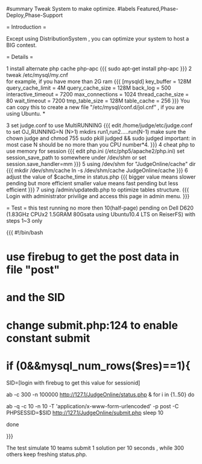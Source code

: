 #summary Tweak System to make optimize.
#labels Featured,Phase-Deploy,Phase-Support

= Introduction =

Except using DistributionSystem  , you can optimize your system to host a BIG contest.


= Details =

 1 install alternate php cache php-apc
{{{
sudo apt-get install php-apc
}}}
 2 tweak /etc/mysql/my.cnf  
for example, if you have more than 2G ram
{{{
[mysqld]
key_buffer              = 128M
query_cache_limit       = 4M
query_cache_size        = 128M
back_log                = 500
interactive_timeout     = 7200
max_connections         = 1024
thread_cache_size       = 80
wait_timeout            = 7200
tmp_table_size          = 128M
table_cache             = 256
}}}
  You can copy this to create a new file "/etc/mysql/conf.d/jol.cnf" , if you are using Ubuntu. *

 3 set judge.conf to use MultiRUNNING
{{{
 edit /home/judge/etc/judge.conf to set OJ_RUNNING=N (N>1)
 mkdirs run1,run2.....run(N-1) make sure the chown judge and chmod 755
 sudo pkill judged && sudo judged
 important: in most case N should be no more than you CPU number*4.
}}}
 4 cheat php to use memory for session
{{{
edit php.ini (/etc/php5/apache2/php.ini)
set session_save_path to somewhere under /dev/shm
or set session.save_handler=mm
}}}
 5 using /dev/shm for "JudgeOnline/cache" dir
{{{
  mkdir /dev/shm/cache
  ln -s /dev/shm/cache JudgeOnline/cache
}}}
 6 adjust the value of $cache_time in status.php
{{{
bigger value means slower pending but more efficient
smaller value means fast pending but less efficient 
}}}
 7 using /admin/updatedb.php to optimize tables structure.
{{{
Login with administrator privilige and access this page in admin menu.
}}}

= Test =
this test running no more then 10(half-page) pending on Dell D620 (1.83GHz CPUx2 1.5GRAM 80Gsata using Ubuntu10.4 LTS on ReiserFS)  with steps 1~3 only

{{{
#!/bin/bash
# use firebug to get the post data in file "post"
# and the SID
# change submit.php:124 to enable constant submit
# if (0&&mysql_num_rows($res)==1){

SID=[login with firebug to get this value for sessionid]

ab -c 300 -n 100000 http://127.1/JudgeOnline/status.php &
for i in {1..50}
do
   
   ab -q -c 10 -n 10 -T 'application/x-www-form-urlencoded' -p post -C PHPSESSID=$SID http://127.1/JudgeOnline/submit.php
   sleep 10

done

}}}

The test simulate 10 teams submit 1 solution per 10 seconds , while 300 others keep freshing status.php.